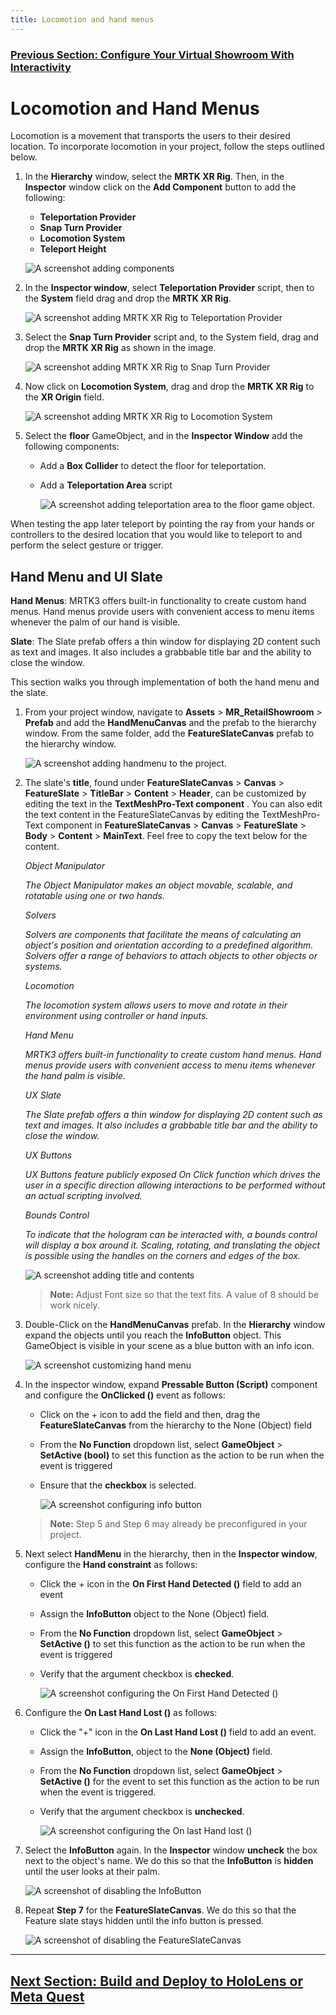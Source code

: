 ```yaml
---
title: Locomotion and hand menus
---
```

### [Previous Section: Configure Your Virtual Showroom With Interactivity](3-configure-virtual-showroom.md)

# Locomotion and Hand Menus

Locomotion is a movement that transports the users to their desired location. To incorporate locomotion in your project, follow the steps outlined below.

1. In the **Hierarchy** window, select the **MRTK XR Rig**. Then, in the **Inspector** window click on the **Add Component** button to add the following:

    - **Teleportation Provider**
    - **Snap Turn Provider**
    - **Locomotion System**
    - **Teleport Height**

    ![A screenshot adding components](img/components.png)

2. In the **Inspector window**, select **Teleportation Provider** script, then to the **System** field drag and drop the **MRTK XR Rig**.

    ![A screenshot adding MRTK XR Rig to Teleportation Provider](img/select-teleportation-provider.png)

3. Select the **Snap Turn Provider** script and, to the System field, drag and drop the **MRTK XR Rig** as shown in the image.  

    ![A screenshot adding MRTK XR Rig to Snap Turn Provider](img/select-snap-turn-provider.png)

4. Now click on **Locomotion System**, drag and drop the **MRTK XR Rig** to the **XR Origin** field.

    ![A screenshot adding MRTK XR Rig to Locomotion System](img/select-locomotion-system.png)

5. Select the **floor** GameObject, and in the **Inspector Window** add the following components:

    - Add a **Box Collider** to detect the floor for teleportation.
    - Add a **Teleportation Area** script

        ![A screenshot adding teleportation area to the floor game object.](img/add-teleportion-area-and-box-collider.png)

When testing the app later teleport by pointing the ray from your hands or controllers to the desired location that you would like to teleport to and perform the select gesture or trigger.

## Hand Menu and UI Slate

**Hand Menus**: MRTK3 offers built-in functionality to create custom hand menus. Hand menus provide users with convenient access to menu items whenever the palm of our hand is visible.

**Slate**: The Slate prefab offers a thin window for displaying 2D content such as text and images. It also includes a grabbable title bar and the ability to close the window.

This section walks you through implementation of both the hand menu and the slate.

1. From your project window, navigate to **Assets** > **MR_RetailShowroom** > **Prefab** and add the **HandMenuCanvas** and the  prefab to the hierarchy window. From the same folder, add the **FeatureSlateCanvas** prefab to the hierarchy window.

    ![A screenshot adding handmenu to the project.](img/hand-menu.png)

2. The slate's **title**, found under **FeatureSlateCanvas** > **Canvas** > **FeatureSlate** > **TitleBar** > **Content** > **Header**, can be customized by editing the text in the **TextMeshPro-Text component** . You can also edit the text content in the FeatureSlateCanvas by editing the TextMeshPro-Text component in **FeatureSlateCanvas** > **Canvas** > **FeatureSlate** > **Body** > **Content** > **MainText**. Feel free to copy the text below for the content.

    *Object Manipulator*

    *The Object Manipulator makes an object movable, scalable, and rotatable using one or two hands.*
  
    *Solvers*

    *Solvers are components that facilitate the means of calculating an object's position and orientation according to a predefined algorithm. Solvers offer a range of behaviors to attach objects to other objects or systems.*
  
    *Locomotion*
  
    *The locomotion system allows users to move and rotate in their environment using controller or hand inputs.*

    *Hand Menu*

    *MRTK3 offers built-in functionality to create custom hand menus. Hand menus provide users with convenient access to menu items whenever the hand palm is visible.*

    *UX Slate*
  
    *The Slate prefab offers a thin window for displaying 2D content such as text and images. It also includes a grabbable title bar and the ability to close the window.*

    *UX Buttons*

    *UX Buttons feature publicly exposed On Click function which drives the user in a specific direction allowing interactions to be performed without an actual scripting involved.*

    *Bounds Control*

    *To indicate that the hologram can be interacted with, a bounds control will display a box around it. Scaling, rotating, and translating the object is possible using the handles on the corners and edges of the box.*

    ![A screenshot adding title and contents](img/feature-slate.png)
        
    > **Note:** Adjust Font size so that the text fits. A value of 8 should be work nicely. 

3. Double-Click on the **HandMenuCanvas** prefab. In the **Hierarchy** window expand the objects until you reach the **InfoButton** object. This GameObject is visible in your scene as a blue button with an info icon. 

    ![A screenshot customizing hand menu](img/customize-hand-menu.png)

4. In the inspector window, expand **Pressable Button (Script)**  component and configure the **OnClicked ()** event as follows:

    - Click on the + icon to add the field and then, drag the **FeatureSlateCanvas** from the hierarchy to the None (Object) field

    - From the **No Function** dropdown list, select **GameObject** > **SetActive (bool)** to set this function as the action to be run when the event is triggered

    - Ensure that the **checkbox** is selected.

        ![A screenshot configuring info button](img/button-info.png)

    >**Note:**
    > Step 5 and Step 6 may already be preconfigured in your project.

5. Next select **HandMenu** in the hierarchy, then in the **Inspector window**, configure the **Hand constraint** as follows:

    - Click the + icon in the **On First Hand Detected ()** field to add an event

    - Assign the **InfoButton** object to the None (Object) field.

    - From the **No Function** dropdown list, select **GameObject** > **SetActive ()** to set this function as the action to be run when the event is triggered

    - Verify that the argument checkbox is **checked**.

        ![A screenshot configuring the On First Hand Detected ()](img/on-first-hand-detected.png)

6. Configure the **On Last Hand Lost ()** as follows:

    - Click the "+" icon in the **On Last Hand Lost ()** field to add an event.

    - Assign the **InfoButton**, object to the **None (Object)** field.

    - From the **No Function** dropdown list, select **GameObject** > **SetActive ()** for the event to set this function as the action to be run when the event is triggered.

    - Verify that the argument checkbox is **unchecked**.

        ![A screenshot configuring the On last Hand lost ()](img/on-last-hand-lost.png)

7. Select the **InfoButton** again. In the **Inspector** window **uncheck** the box next to the object's name. We do this so that the **InfoButton** is **hidden** until the user looks at their palm.

    ![A screenshot of disabling the InfoButton](img/disable-InfoButton.png)

8. Repeat **Step 7** for the **FeatureSlateCanvas**. We do this so that the Feature slate stays hidden until the info button is pressed.

    ![A screenshot of disabling the FeatureSlateCanvas](img/disable-FeatureSlateCanvas.png)
---
## [Next Section: Build and Deploy to HoloLens or Meta Quest](5-build-deploy.md)
